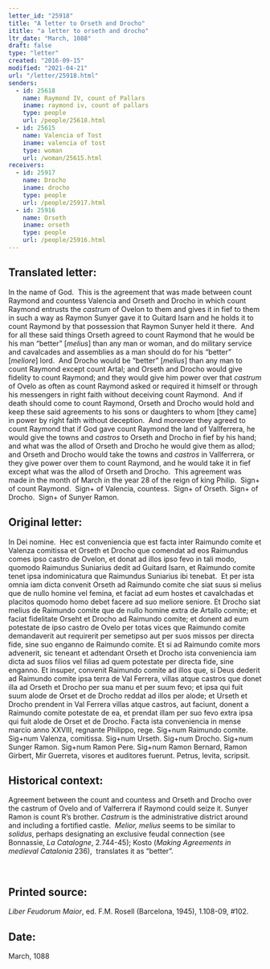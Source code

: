 ```yaml
---
letter_id: "25918"
title: "A letter to Orseth and Drocho"
ititle: "a letter to orseth and drocho"
ltr_date: "March, 1088"
draft: false
type: "letter"
created: "2016-09-15"
modified: "2021-04-21"
url: "/letter/25918.html"
senders:
  - id: 25618
    name: Raymond IV, count of Pallars
    iname: raymond iv, count of pallars
    type: people
    url: /people/25618.html
  - id: 25615
    name: Valencia of Tost
    iname: valencia of tost
    type: woman
    url: /woman/25615.html
receivers:
  - id: 25917
    name: Drocho
    iname: drocho
    type: people
    url: /people/25917.html
  - id: 25916
    name: Orseth 
    iname: orseth 
    type: people
    url: /people/25916.html
---
```

<h2> Translated letter:</h2><p>In the name of God.&nbsp; This is the agreement that was made between count Raymond and countess Valencia and Orseth and Drocho in which count Raymond entrusts the <em>castrum</em> of Ovelon to them and gives it in fief to them in such a way as Raymon Sunyer gave it to Guitard Isarn and he holds it to count Raymond by that possession that Raymon Sunyer held it there.&nbsp; And for all these said things Orseth agreed to count Raymond that he would be his man “better” [<i>melius</i>] than any man or woman, and do military service and cavalcades and assemblies as a man should do for his “better” [<i>meliore</i>] lord.&nbsp; And Drocho would be “better” [<i>melius</i>] than any man to count Raymond except count Artal; and Orseth and Drocho would give fidelity to count Raymond; and they would give him power over that <i>castrum</i> of Ovelo as often as count Raymond asked or required it himself or through his messengers in right faith without deceiving count Raymond.&nbsp; And if death should come to count Raymond, Orseth and Drocho would hold and keep these said agreements to his sons or daughters to whom [they came] in power by right faith without deception.&nbsp; And moreover they agreed to count Raymond that if God gave count Raymond the land of Vallferrera, he would give the towns and <i>castros </i>to Orseth and Drocho in fief by his hand; and what was the allod of Orseth and Drocho he would give them as allod; and Orseth and Drocho would take the towns and <i>castros</i> in Vallferrera, or they give power over them to count Raymond, and he would take it in fief except what was the allod of Orseth and Drocho.&nbsp; This agreement was made in the month of March in the year 28 of the reign of king Philip.&nbsp; Sign+ of count Raymond.&nbsp; Sign+ of Valencia, countess.&nbsp; Sign+ of Orseth. Sign+ of Drocho.&nbsp; Sign+ of Sunyer Ramon.</p><h2 class="mt-4"> Original letter:</h2><p>In Dei nomine.&nbsp; Hec est conveniencia que est facta inter Raimundo comite et Valenza comitissa et Orseth et Drocho que comendat ad eos Raimundus comes ipso castro de Ovelon, et donat ad illos ipso fevo in tali modo, quomodo Raimundus Suniarius dedit ad Guitard Isarn, et Raimundo comite tenet ipsa indominicatura que Raimundus Suniarius ibi tenebat.&nbsp; Et per ista omnia iam dicta convenit Orseth ad Raimundo comite che siat suus si melius que de nullo homine vel femina, et faciat ad eum hostes et cavalchadas et placitos quomodo homo debet facere ad suo meliore seniore. Et Drocho siat melius de Raimundo comite que de nullo homine extra de Artallo comite; et faciat fidelitate Orseht et Drocho ad Raimundo comite; et donent ad eum potestate de ipso castro de Ovelo per totas vices que Raimundo comite demandaverit aut requirerit per semetipso aut per suos missos per directa fide, sine suo enganno de Raimundo comite. Et si ad Raimundo comite mors advenerit, sic teneant et adtendant Orseth et Drocho ista conveniencia iam dicta ad suos filios vel filias ad quem potestate per directa fide, sine enganno. Et insuper, convenit Raimundo comite ad illos que, si Deus dederit ad Raimundo comite ipsa terra de Val Ferrera, villas atque castros que donet illa ad Orseth et Drocho per sua manu et per suum fevo; et ipsa qui fuit suum alode de Orset et de Drocho reddat ad illos per alode; et Urseth et Drocho prendent in Val Ferrera villas atque castros, aut faciunt, donent a Raimundo comite potestate de ea, et prendat illam per suo fevo extra ipsa qui fuit alode de Orset et de Drocho. Facta ista conveniencia in mense marcio anno XXVIII, regnante Philippo, rege. Sig+num Raimundo comite. Sig+num Valenza, comitissa. Sig+num Urseth. Sig+num Drocho. Sig+num Sunger Ramon. Sig+num Ramon Pere. Sig+num Ramon Bernard, Ramon Girbert, Mir Guerreta, visores et auditores fuerunt. Petrus, levita, scripsit.</p><h2 class="mt-4"> Historical context:</h2><p>Agreement between the count and countess and Orseth and Drocho over the castrum of Ovelo and of Valferrera if Raymond could seize it. Sunyer Ramon is count R’s brother. <i>Castrum</i> is the administrative district around and including a fortified castle.&nbsp; <i>Melior, melius</i> seems to be similar to <i>solidus</i>, perhaps designating an exclusive feudal connection (see Bonnassie, <i>La Catalogne</i>, 2.744-45); Kosto (<i>Making Agreements in medieval Catalonia</i> 236),&nbsp; translates it as “better”.</p><p>&nbsp;</p><h2 class="mt-4"> Printed source:</h2><p><i>Liber Feudorum Maior</i>, ed. F.M. Rosell (Barcelona, 1945), 1.108-09, #102.&nbsp;&nbsp;</p><h2 class="mt-4"> Date:</h2>March, 1088